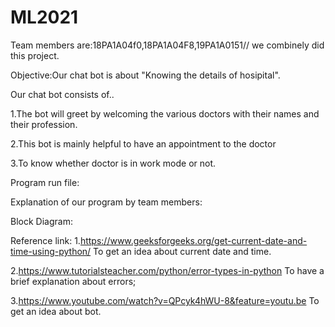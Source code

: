 # ML2021
Team members are:18PA1A04f0,18PA1A04F8,19PA1A0151// we combinely did this  project.


Objective:Our chat bot is about "Knowing the details of hosipital".


Our chat bot consists of..

1.The bot will greet by welcoming the various doctors with their names and their profession.

2.This bot is mainly helpful to have an appointment to the doctor

3.To know whether doctor is in work mode or not.

Program run file:

Explanation of our program by team members:

Block Diagram:


Reference link:
1.https://www.geeksforgeeks.org/get-current-date-and-time-using-python/    To get an idea about current date and time.

2.https://www.tutorialsteacher.com/python/error-types-in-python        To have a brief explanation about errors;

3.https://www.youtube.com/watch?v=QPcyk4hWU-8&feature=youtu.be        To get an idea about bot.


